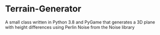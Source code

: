 # Terrain-Generator
A small class written in Python 3.8 and PyGame that generates a 3D plane with height differences using Perlin Noise from the Noise library

